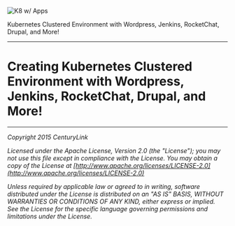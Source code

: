 
<!--![Certified Runner Job](http://info.runner.ctl.io/wp-content/uploads/2016/03/Github-Header.jpg)-->


![K8 w/ Apps](http://info.runner.ctl.io/wp-content/uploads/2016/04/Kubernetes-1.png)

Kubernetes Clustered Environment with Wordpress, Jenkins, RocketChat, Drupal, and More!<br>

___
# Creating Kubernetes Clustered Environment with Wordpress, Jenkins, RocketChat, Drupal, and More!



___

*Copyright 2015 CenturyLink*

*Licensed under the Apache License, Version 2.0 (the "License"); you may not use this file except in compliance with the License. You may obtain a copy of the License at [http://www.apache.org/licenses/LICENSE-2.0](http://www.apache.org/licenses/LICENSE-2.0)*

*Unless required by applicable law or agreed to in writing, software distributed under the License is distributed on an "AS IS" BASIS, WITHOUT WARRANTIES OR CONDITIONS OF ANY KIND, either express or implied. See the License for the specific language governing permissions and limitations under the License.*

